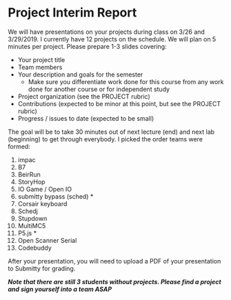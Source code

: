 # Project Interim Report

We will have presentations on your projects during class on 3/26 and 3/29/2019. I currently have 12 projects on the schedule. We will plan on 5 minutes per project. Please prepare 1-3 slides covering:

* Your project title
* Team members
* Your description and goals for the semester
    * Make sure you differentiate work done for this course from any work done for another course or for independent study
* Project organization (see the PROJECT rubric)
* Contributions (expected to be minor at this point, but see the PROJECT rubric)
* Progress / issues to date (expected to be small)

The goal will be to take 30 minutes out of next lecture (end) and next lab (beginning) to get through everybody. I picked the order teams were formed:

1. impac
3. B7
4. BeirRun
5. StoryHop
6. IO Game / Open IO
7. submitty bypass (sched) *
8. Corsair keyboard
9. Schedj
10. Stupdown
11. MultiMC5
12. P5.js *
2. Open Scanner Serial
3. Codebuddy

After your presentation, you will need to upload a PDF of your presentation to Submitty for grading.

***Note that there are still 3 students without projects. Please find a project and sign yourself into a team ASAP***


 
